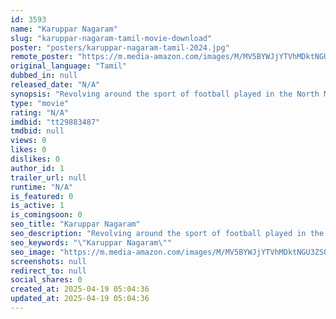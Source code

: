 ```yaml
---
id: 3593
name: "Karuppar Nagaram"
slug: "karuppar-nagaram-tamil-movie-download"
poster: "posters/karuppar-nagaram-tamil-2024.jpg"
remote_poster: "https://m.media-amazon.com/images/M/MV5BYWJjYTVhMDktNGU3ZS00OTc1LWEwNTQtZmJkNWM4ZTY3MTcxXkEyXkFqcGdeQXVyMTU0ODI1NTA2._V1_SX300.jpg"
original_language: "Tamil"
dubbed_in: null
released_date: "N/A"
synopsis: "Revolving around the sport of football played in the North Madras Region"
type: "movie"
rating: "N/A"
imdbid: "tt29883487"
tmdbid: null
views: 0
likes: 0
dislikes: 0
author_id: 1
trailer_url: null
runtime: "N/A"
is_featured: 0
is_active: 1
is_comingsoon: 0
seo_title: "Karuppar Nagaram"
seo_description: "Revolving around the sport of football played in the North Madras Region"
seo_keywords: "\"Karuppar Nagaram\""
seo_image: "https://m.media-amazon.com/images/M/MV5BYWJjYTVhMDktNGU3ZS00OTc1LWEwNTQtZmJkNWM4ZTY3MTcxXkEyXkFqcGdeQXVyMTU0ODI1NTA2._V1_SX300.jpg"
screenshots: null
redirect_to: null
social_shares: 0
created_at: 2025-04-19 05:04:36
updated_at: 2025-04-19 05:04:36
---
```


